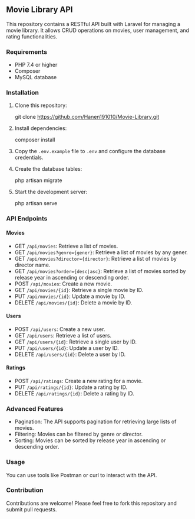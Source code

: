 ## Movie Library API

This repository contains a RESTful API built with Laravel for managing a movie library. It allows CRUD operations on movies, user management, and rating functionalities.

### Requirements

* PHP 7.4 or higher
* Composer
* MySQL database

### Installation

1. Clone this repository:
   
   git clone https://github.com/Hanen191010/Movie-Library.git
   

2. Install dependencies:
   
   composer install
   

3. Copy the `.env.example` file to `.env` and configure the database credentials.

4. Create the database tables:
   
   php artisan migrate
   

5. Start the development server:
   
   php artisan serve
   

### API Endpoints

#### Movies

* GET `/api/movies`: Retrieve a list of movies.
* GET `/api/movies?genre={gener}`: Retrieve a list of movies by any gener.
* GET `/api/movies?director={director}`: Retrieve a list of movies by director name.
* GET `/api/movies?order={desc|asc}`: Retrieve a list of movies sorted by release year in ascending or descending order.
* POST `/api/movies`: Create a new movie.
* GET `/api/movies/{id}`: Retrieve a single movie by ID.
* PUT `/api/movies/{id}`: Update a movie by ID.
* DELETE `/api/movies/{id}`: Delete a movie by ID.

#### Users

* POST `/api/users`: Create a new user.
* GET `/api/users`: Retrieve a list of users.
* GET `/api/users/{id}`: Retrieve a single user by ID.
* PUT `/api/users/{id}`: Update a user by ID.
* DELETE `/api/users/{id}`: Delete a user by ID.

#### Ratings

* POST `/api/ratings`: Create a new rating for a movie.
* PUT `/api/ratings/{id}`: Update a rating by ID.
* DELETE `/api/ratings/{id}`: Delete a rating by ID.

### Advanced Features

* Pagination: The API supports pagination for retrieving large lists of movies.
* Filtering: Movies can be filtered by genre or director.
* Sorting: Movies can be sorted by release year in ascending or descending order.

### Usage

You can use tools like Postman or curl to interact with the API.

### Contribution

Contributions are welcome! Please feel free to fork this repository and submit pull requests.
